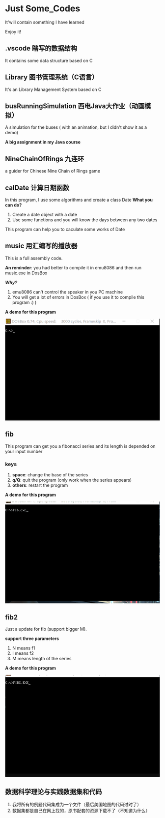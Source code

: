 # Just Some_Codes
It'will contain something I have learned  

Enjoy it!
## .vscode 瞎写的数据结构
It contains some data structure based on C
## Library 图书管理系统（C语言）
It's an Library Management System based on C
## busRunningSimulation 西电Java大作业（动画模拟）
A simulation for the buses ( with an animation, but I didn't show it as a demo)  

**A big assignment in my Java course**
## NineChainOfRings 九连环
a guider for Chinese Nine Chain of Rings game
## calDate 计算日期函数
In this program, I use some algorithms and create a class Date 
**What you can do?**  
1. Create a date object with a date
2. Use some functions and you will know the days between any two dates
 
This program can help you to caculate some works of Date
## music 用汇编写的播放器
This is a full assembly code. 

**An reminder**: you had better to compile it in emu8086 and then run music.exe in DosBox 

***Why?*** 

1. emu8086 can't control the speaker in you PC machine
2. You will get a lot of errors in DosBox ( if you use it to compile this program :) ) 

**A demo for this program** 

![img](https://github.com/MrGGLS/Some_Codes/blob/master/music_demo.gif)
## fib
This program can get you a fibonacci series and its length is depended on your input number  
### keys
1. **space**: change the base of the series
2. **q/Q**: quit the program (only work when the series appears)
3. **others**: restart the program

**A demo for this program**  

![img](https://github.com/MrGGLS/Some_Codes/blob/master/fib_demo.gif)

## fib2
Just a update for fib (support bigger M).  

**support three parameters** 
1. N means f1
2. I means f2
3. M means length of the series 



**A demo for this program**  

![img](https://github.com/MrGGLS/Some_Codes/blob/master/fib2_demo.gif)
## 数据科学理论与实践数据集和代码
1. 我将所有的例题代码集成为一个文件（最后美国地图的代码过时了）
2. 数据集都是自己在网上找的，原书配套的资源下载不了（不知道为什么）
